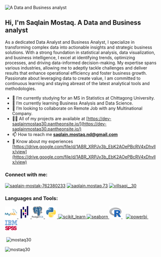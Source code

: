 ![A Data and Business analyst](https://media.licdn.com/dms/image/D5616AQF7wzCOTEPAkA/profile-displaybackgroundimage-shrink_350_1400/0/1681712379802?e=1723680000&v=beta&t=E165m2lCtqfRGVJuGrDn89TLGAd9Fz_Mhvn-8kIND3c)
## Hi, I'm Saqlain Mostaq. A Data and Business analyst

As a dedicated Data Analyst and Business Analyst, I specialize in transforming complex data into actionable insights and strategic business solutions. With a strong foundation in statistical analysis, data visualization, and business intelligence, I excel at identifying trends, optimizing processes, and driving data-informed decision-making. My expertise spans various industries, allowing me to adeptly tackle challenges and deliver results that enhance operational efficiency and foster business growth. Passionate about leveraging data to create value, I am committed to continuous learning and staying abreast of the latest analytical tools and methodologies.


- 🔭 I’m currently studying for an MS in Statistics at Chittagong University. 
- 🌱 I’m currently learning Business Analysis and Data Science.
- 👯 I’m looking to collaborate on Remote Job with any Multinational Company. 
- 👨‍💻 All of my projects are available at [https://dev-saqlainmostaq30.pantheonsite.io/](https://dev-saqlainmostaq30.pantheonsite.io/)
- 📫 How to reach me **saqlain.mostaq.nd@gmail.com**
- 📄 Know about my experiences [https://drive.google.com/file/d/1ABR_XRPJv3b_EbK2AOePBcRV4xDhvllx/view](https://drive.google.com/file/d/1ABR_XRPJv3b_EbK2AOePBcRV4xDhvllx/view)

<h3 align="left">Connect with me:</h3>
<p align="left">
<a href="https://linkedin.com/in/saqlain-mostak-762380233" target="blank"><img align="center" src="https://raw.githubusercontent.com/rahuldkjain/github-profile-readme-generator/master/src/images/icons/Social/linked-in-alt.svg" alt="saqlain-mostak-762380233" height="30" width="40" /></a>
<a href="https://fb.com/saqlain.mostaq.73" target="blank"><img align="center" src="https://raw.githubusercontent.com/rahuldkjain/github-profile-readme-generator/master/src/images/icons/Social/facebook.svg" alt="saqlain.mostaq.73" height="30" width="40" /></a>
<a href="https://instagram.com/villsaqi__30" target="blank"><img align="center" src="https://raw.githubusercontent.com/rahuldkjain/github-profile-readme-generator/master/src/images/icons/Social/instagram.svg" alt="villsaqi__30" height="30" width="40" /></a>
</p>

<h3 align="left">Languages and Tools:</h3>
<p align="left"> <a href="https://www.mysql.com/" target="_blank" rel="noreferrer"> <img src="https://raw.githubusercontent.com/devicons/devicon/master/icons/mysql/mysql-original-wordmark.svg" alt="mysql" width="40" height="40"/> </a> <a href="https://pandas.pydata.org/" target="_blank" rel="noreferrer"> <img src="https://raw.githubusercontent.com/devicons/devicon/2ae2a900d2f041da66e950e4d48052658d850630/icons/pandas/pandas-original.svg" alt="pandas" width="40" height="40"/> </a> <a href="https://www.postgresql.org" target="_blank" rel="noreferrer"> <img src="https://raw.githubusercontent.com/devicons/devicon/master/icons/postgresql/postgresql-original-wordmark.svg" alt="postgresql" width="40" height="40"/> </a> <a href="https://www.python.org" target="_blank" rel="noreferrer"> <img src="https://raw.githubusercontent.com/devicons/devicon/master/icons/python/python-original.svg" alt="python" width="40" height="40"/> </a> <a href="https://scikit-learn.org/" target="_blank" rel="noreferrer"> <img src="https://upload.wikimedia.org/wikipedia/commons/0/05/Scikit_learn_logo_small.svg" alt="scikit_learn" width="40" height="40"/> </a> <a href="https://seaborn.pydata.org/" target="_blank" rel="noreferrer"> <img src="https://seaborn.pydata.org/_images/logo-mark-lightbg.svg" alt="seaborn" width="40" height="40"/> </a> 
 <a href="https://www.r-project.org/" target="_blank" rel="noreferrer">
    <img src="https://raw.githubusercontent.com/devicons/devicon/master/icons/r/r-original.svg" alt="r" width="40" height="40"/>
  </a>&nbsp;&nbsp;
  <a href="https://powerbi.microsoft.com/" target="_blank" rel="noreferrer">
    <img src="https://raw.githubusercontent.com/devicons/devicon/master/icons/powerbi/powerbi-original.svg" alt="powerbi" width="40" height="40"/>
  </a>&nbsp;&nbsp;
  <a href="https://www.ibm.com/products/spss-statistics" target="_blank" rel="noreferrer">
    <img src="https://raw.githubusercontent.com/devicons/devicon/master/icons/spss/spss-original.svg" alt="spss" width="40" height="40"/>
  </a>
</p>



<p>&nbsp;<img align="center" src="https://github-readme-stats.vercel.app/api?username=mostaq30&show_icons=true&locale=en" alt="mostaq30" /></p>

<p><img align="center" src="https://github-readme-streak-stats.herokuapp.com/?user=mostaq30&" alt="mostaq30" /></p>

